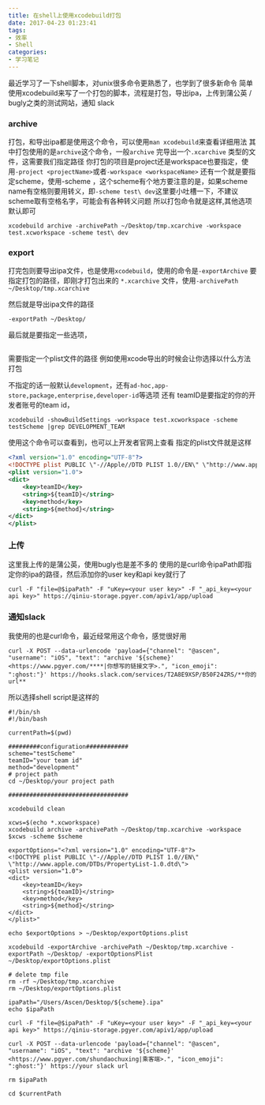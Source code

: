 ```yaml
---
title: 在shell上使用xcodebuild打包
date: 2017-04-23 01:23:41
tags:
- 效率
- Shell
categories:
- 学习笔记
---
```


最近学习了一下shell脚本，对unix很多命令更熟悉了，也学到了很多新命令
简单使用xcodebuild来写了一个打包的脚本，流程是打包，导出ipa，上传到蒲公英 / bugly之类的测试网站，通知 slack

### archive
打包，和导出ipa都是使用这个命令，可以使用`man xcodebuild`来查看详细用法
其中打包使用的是`archive`这个命令，一般`archive` 完导出一个`.xcarchive` 类型的文件，这需要我们指定路径
你打包的项目是project还是workspace也要指定，使用`-project <projectName>`或者`-workspace <workspaceName>`
还有一个就是要指定scheme，使用-scheme <schemeName>，这个scheme有个地方要注意的是，如果scheme name有空格则要用转义，即`-scheme test\ dev`这里要小吐槽一下，不建议scheme取有空格名字，可能会有各种转义问题
所以打包命令就是这样,其他选项默认即可

```
xcodebuild archive -archivePath ~/Desktop/tmp.xcarchive -workspace test.xcworkspace -scheme test\ dev
```

### export

打完包则要导出ipa文件，也是使用`xcodebuild`，使用的命令是`-exportArchive`
要指定打包的路径，即刚才打包出来的 `*.xcarchive` 文件，使用`-archivePath ~/Desktop/tmp.xcarchive`

然后就是导出ipa文件的路径

```
-exportPath ~/Desktop/
```

最后就是要指定一些选项，

```-exportOptionsPlist <.plist path>
```
需要指定一个plist文件的路径
例如使用xcode导出的时候会让你选择以什么方法打包

不指定的话一般默认`development`，还有`ad-hoc,app-store,package,enterprise,developer-id`等选项
还有 teamID是要指定的你的开发者账号的team id，
```
xcodebuild -showBuildSettings -workspace test.xcworkspace -scheme testScheme |grep DEVELOPMENT_TEAM
```
使用这个命令可以查看到，也可以上开发者官网上查看
指定的plist文件就是这样

```xml
<?xml version="1.0" encoding="UTF-8"?>
<!DOCTYPE plist PUBLIC \"-//Apple//DTD PLIST 1.0//EN\" \"http://www.apple.com/DTDs/PropertyList-1.0.dtd\">
<plist version="1.0">
<dict>
    <key>teamID</key>
    <string>${teamID}</string>
	<key>method</key>
	<string>${method}</string>
</dict>
</plist>
```

### 上传
这里我上传的是蒲公英，使用bugly也是差不多的
使用的是curl命令ipaPath即指定你的ipa的路径，然后添加你的user key和api key就行了

```
curl -F "file=@$ipaPath" -F "uKey=<your user key>" -F "_api_key=<your api key>" https://qiniu-storage.pgyer.com/apiv1/app/upload
```

### 通知slack
我使用的也是curl命令，最近经常用这个命令，感觉很好用

```
curl -X POST --data-urlencode 'payload={"channel": "@ascen", "username": "iOS", "text": "archive '${scheme}' <https://www.pgyer.com/****|你想写的链接文字>.", "icon_emoji": ":ghost:"}' https://hooks.slack.com/services/T2A8E9XSP/B50F24ZRS/**你的url**
```

所以选择shell script是这样的

```shell
#!/bin/sh
#!/bin/bash

currentPath=$(pwd)

#########configuration############
scheme="testScheme"
teamID="your team id"
method="development"
# project path
cd ~/Desktop/your project path

##################################

xcodebuild clean

xcws=$(echo *.xcworkspace)
xcodebuild archive -archivePath ~/Desktop/tmp.xcarchive -workspace $xcws -scheme $scheme

exportOptions="<?xml version="1.0" encoding="UTF-8"?>
<!DOCTYPE plist PUBLIC \"-//Apple//DTD PLIST 1.0//EN\" \"http://www.apple.com/DTDs/PropertyList-1.0.dtd\">
<plist version="1.0">
<dict>
	<key>teamID</key>
	<string>${teamID}</string>
	<key>method</key>
	<string>${method}</string>
</dict>
</plist>"

echo $exportOptions > ~/Desktop/exportOptions.plist

xcodebuild -exportArchive -archivePath ~/Desktop/tmp.xcarchive -exportPath ~/Desktop/ -exportOptionsPlist ~/Desktop/exportOptions.plist

# delete tmp file
rm -rf ~/Desktop/tmp.xcarchive
rm ~/Desktop/exportOptions.plist

ipaPath="/Users/Ascen/Desktop/${scheme}.ipa"
echo $ipaPath

curl -F "file=@$ipaPath" -F "uKey=<your user key>" -F "_api_key=<your api key>" https://qiniu-storage.pgyer.com/apiv1/app/upload

curl -X POST --data-urlencode 'payload={"channel": "@ascen", "username": "iOS", "text": "archive '${scheme}' <https://www.pgyer.com/shundaochuxing|乘客端>.", "icon_emoji": ":ghost:"}' https://your slack url

rm $ipaPath

cd $currentPath
```


